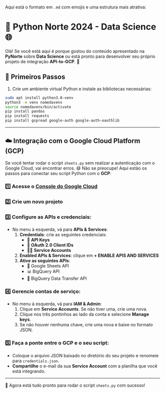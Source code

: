 Aqui está o formato em `.md` com emojis e uma estrutura mais atrativa:

# 🐍 Python Norte 2024 - Data Science 🌐

Olá! Se você está aqui é porque gostou do conteúdo apresentado na **PyNorte** sobre **Data Science** ou está pronto para desenvolver seu próprio projeto de integração **API-to-GCP**. 🚀

## 🎯 Primeiros Passos

1. Crie um ambiente virtual Python e instale as bibliotecas necessárias:

```bash
sudo apt install python3.8-venv
python3 -m venv nomedavenv
source nomedavenv/bin/activate
pip install pandas
pip install requests
pip install gspread google-auth google-auth-oauthlib
```

---

## ☁️ Integração com o Google Cloud Platform (GCP)

Se você tentar rodar o script `sheets.py` sem realizar a autenticação com o Google Cloud, vai encontrar erros. 😅 Não se preocupe! Aqui estão os passos para conectar seu script Python com o **GCP**:

### 1️⃣ Acesse o [Console do Google Cloud](https://console.cloud.google.com/)

### 2️⃣ Crie um novo projeto

### 3️⃣ Configure as APIs e credenciais:
   - No menu à esquerda, vá para **APIs & Services**:
      1. **Credentials**: crie as seguintes credenciais:
         - 🔑 **API Keys**
         - 🔐 **OAuth 2.0 Client IDs**
         - 👨‍💻 **Service Accounts**
      2. **Enabled APIs & Services**: clique em **+ ENABLE APIS AND SERVICES**
      3. **Ative as seguintes APIs**:
         - 📄 Google Sheets API
         - 📊 BigQuery API
         - 🔄 BigQuery Data Transfer API

### 4️⃣ Gerencie contas de serviço:
   - No menu à esquerda, vá para **IAM & Admin**:
      1. Clique em **Service Accounts**. Se não tiver uma, crie uma nova.
      2. Clique nos três pontinhos ao lado da conta e selecione **Manage keys**.
      3. Se não houver nenhuma chave, crie uma nova e baixe no formato JSON.

### 5️⃣ Faça a ponte entre o GCP e o seu script:
   - Coloque o arquivo JSON baixado no diretório do seu projeto e renomeie para `credentials.json`.
   - **Compartilhe** o e-mail da sua **Service Account** com a planilha que você está integrando.

---

🎉 Agora está tudo pronto para rodar o script `sheets.py` com sucesso!
